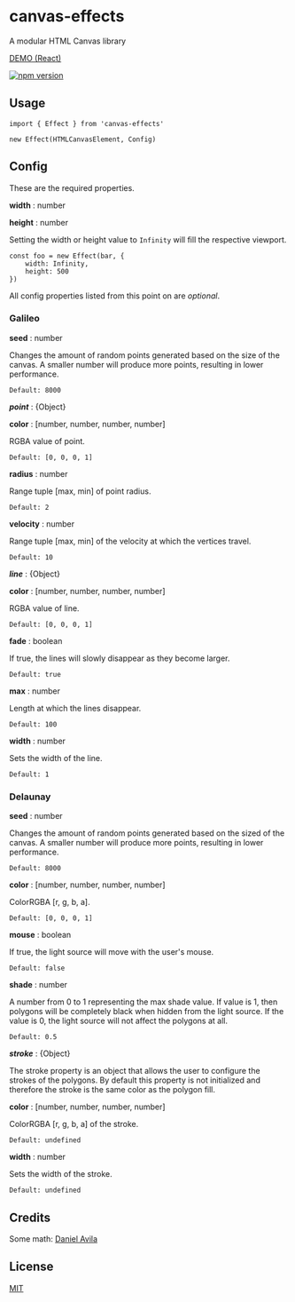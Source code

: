 # canvas-effects

A modular HTML Canvas library

[DEMO (React)](https://micahco.github.io/canvas-effects)

[![npm version](https://badge.fury.io/js/canvas-effects.svg)](https://badge.fury.io/js/canvas-effects)


## Usage

```
import { Effect } from 'canvas-effects'

new Effect(HTMLCanvasElement, Config)

```


## Config

These are the required properties.

**width** : number

**height** : number

Setting the width or height value to `Infinity` will fill the respective viewport.

```
const foo = new Effect(bar, {
	width: Infinity,
	height: 500
})

```

All config properties listed from this point on are *optional*.


### Galileo

**seed** : number

Changes the amount of random points generated based on the size of the canvas. A smaller number will produce more points, resulting in lower performance.

	Default: 8000

***point*** : {Object}

**color** : [number, number, number, number]

RGBA value of point.

	Default: [0, 0, 0, 1]

**radius** : number

Range tuple [max, min] of point radius.

	Default: 2

**velocity** : number

Range tuple [max, min] of the velocity at which the vertices travel.

	Default: 10

***line*** : {Object}

**color** : [number, number, number, number]

RGBA value of line.

	Default: [0, 0, 0, 1]

**fade** : boolean

If true, the lines will slowly disappear as they become larger.

	Default: true

**max** : number

Length at which the lines disappear.

	Default: 100

**width** : number

Sets the width of the line.

	Default: 1


### Delaunay

**seed** : number

Changes the amount of random points generated based on the sized of the canvas. A smaller number will produce more points, resulting in lower performance.

	Default: 8000

**color** : [number, number, number, number]

ColorRGBA [r, g, b, a].

	Default: [0, 0, 0, 1]

**mouse** : boolean

If true, the light source will move with the user's mouse.

	Default: false

**shade** : number

A number from 0 to 1 representing the max shade value. If value is 1, then polygons will be completely black when hidden from the light source. If the value is 0, the light source will not affect the polygons at all.

	Default: 0.5

***stroke*** : {Object}

The stroke property is an object that allows the user to configure the strokes of the polygons. By default this property is not initialized and therefore the stroke is the same color as the polygon fill.

**color** : [number, number, number, number]

ColorRGBA [r, g, b, a] of the stroke.

	Default: undefined

**width** : number

Sets the width of the stroke.

	Default: undefined


## Credits

Some math: [Daniel Avila](https://github.com/danthecodingman)

## License

[MIT](LICENSE)
